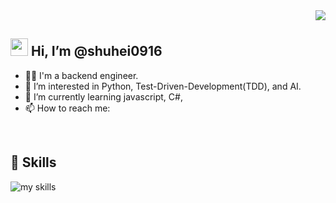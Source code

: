 <!---
shuhei0916/shuhei0916 is a ✨ special ✨ repository because its `README.md` (this file) appears on your GitHub profile.
You can click the Preview link to take a look at your changes.
--->

<div align="right">
  <img src="https://komarev.com/ghpvc/?username=shuhei0916" />
</div>


## <img src="https://media.giphy.com/media/hvRJCLFzcasrR4ia7z/giphy.gif" width="28">  Hi, I’m @shuhei0916

- 🧑‍💻 I'm a backend engineer.
- 👀 I’m interested in Python, Test-Driven-Development(TDD), and AI.
- 🌱 I’m currently learning javascript, C#, 
- 📫 How to reach me: 
<br>


<!-- アイコンの選択肢一覧：https://arc.net/l/quote/zizyykfh -->
## 🌱 Skills
<img alt="my skills" src="https://skillicons.dev/icons?theme=dark&perline=7&i=linux,c,java,python,cs,docker,html,css,js,nodejs,ruby" />
<br>


<!-- ライトモート：theme=light, ダークモート：theme=vue-dark  -->
<!-- ## 🏃‍♀️ Activities -->
<div align="left">
<!--   TODO: リンク切れの原因を調査する -->
<!--   <img alt="Top Langs" height="170px" src="https://github-readme-stats.vercel.app/api?username=shuhei0916&theme=vue-dark&layout=compact" /> -->
<!--   <img alt="github stats" height="170px" src="https://github-readme-stats.vercel.app/api/top-langs/?username=shuhei0916&theme=vue-dark&layout=compact" /> -->
</div>


<!--
Here are some ideas to get you started:

- 🔭 I’m currently working on ...
- 🌱 I’m currently learning ...
- 👯 I’m looking to collaborate on ...
- 🤔 I’m looking for help with ...
- 💬 Ask me about ...
- 📫 How to reach me: ...
- 😄 Pronouns: ...
- ⚡ Fun fact: ...
-->



